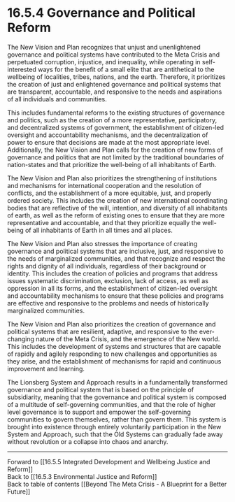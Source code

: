 # 16.5.4 Governance and Political Reform

The New Vision and Plan recognizes that unjust and unenlightened governance and political systems have contributed to the Meta Crisis and perpetuated corruption, injustice, and inequality, while operating in self-interested ways for the benefit of a small elite that are antithetical to the wellbeing of localities, tribes, nations, and the earth. Therefore, it prioritizes the creation of just and enlightened governance and political systems that are transparent, accountable, and responsive to the needs and aspirations of all individuals and communities.

This includes fundamental reforms to the existing structures of governance and politics, such as the creation of a more representative, participatory, and decentralized systems of government, the establishment of citizen-led oversight and accountability mechanisms, and the decentralization of power to ensure that decisions are made at the most appropriate level. Additionally, the New Vision and Plan calls for the creation of new forms of governance and politics that are not limited by the traditional boundaries of nation-states and that prioritize the well-being of all inhabitants of Earth.

The New Vision and Plan also prioritizes the strengthening of institutions and mechanisms for international cooperation and the resolution of conflicts, and the establishment of a more equitable, just, and properly ordered society. This includes the creation of new international coordinating bodies that are reflective of the will, intention, and diversity of all inhabitants of earth, as well as the reform of existing ones to ensure that they are more representative and accountable, and that they prioritize equally the well-being of all inhabitants of Earth in all times and all places.

The New Vision and Plan also stresses the importance of creating governance and political systems that are inclusive, just, and responsive to the needs of marginalized communities, and that recognize and respect the rights and dignity of all individuals, regardless of their background or identity. This includes the creation of policies and programs that address issues systematic discrimination, exclusion, lack of access, as well as oppression in all its forms, and the establishment of citizen-led oversight and accountability mechanisms to ensure that these policies and programs are effective and responsive to the problems and needs of historically marginalized communities.

The New Vision and Plan also prioritizes the creation of governance and political systems that are resilient, adaptive, and responsive to the ever-changing nature of the Meta Crisis, and the emergence of the New world. This includes the development of systems and structures that are capable of rapidly and agilely responding to new challenges and opportunities as they arise, and the establishment of mechanisms for rapid and continuous improvement and learning.

The Lionsberg System and Approach results in a fundamentally transformed governance and political system that is based on the principle of subsidiarity, meaning that the governance and political system is composed of a multitude of self-governing communities, and that the role of higher level governance is to support and empower the self-governing communities to govern themselves, rather than govern them. This system is brought into existence through entirely voluntarily participation in the New System and Approach, such that the Old Systems can gradually fade away without revolution or a collapse into chaos and anarchy. 

___

Forward to [[16.5.5 Integrated Development and Wellbeing Justice and Reform]]    
Back to [[16.5.3 Environmental Justice and Reform]]    
Back to table of contents [[Beyond The Meta Crisis - A Blueprint for a Better Future]] 
